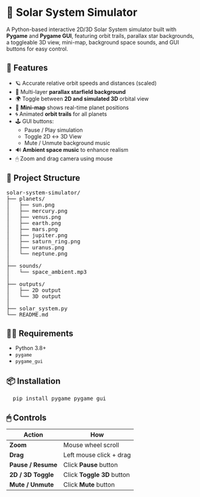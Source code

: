 # 🌌 Solar System Simulator
A Python-based interactive 2D/3D Solar System simulator built with **Pygame** and **Pygame GUI**, featuring orbit trails, parallax star backgrounds, a toggleable 3D view, mini-map, background space sounds, and GUI buttons for easy control.

## 🚀 Features

- 🪐 Accurate relative orbit speeds and distances (scaled)
- 🌌 Multi-layer **parallax starfield background**
- 🌍 Toggle between **2D and simulated 3D** orbital view
- 🧭 **Mini-map** shows real-time planet positions
- 🌀 Animated **orbit trails** for all planets
- 🕹 GUI buttons:
  - Pause / Play simulation
  - Toggle 2D ↔ 3D View
  - Mute / Unmute background music
- 🔊 **Ambient space music** to enhance realism
- 🖱 Zoom and drag camera using mouse

## 📁 Project Structure
<pre>
solar-system-simulator/
├── planets/
│   ├── sun.png
│   ├── mercury.png
│   ├── venus.png
│   ├── earth.png
│   ├── mars.png
│   ├── jupiter.png
│   ├── saturn_ring.png
│   ├── uranus.png
│   └── neptune.png
│
├── sounds/
│   └── space_ambient.mp3
│ 
├── outputs/
│   ├── 2D output
│   └── 3D output
│
├── solar_system.py
└── README.md
</pre>

## 🧑‍💻 Requirements
- Python 3.8+
- `pygame`
- `pygame_gui`

## 📦 Installation
<pre>
  pip install pygame pygame_gui
</pre>

## 🖱 Controls

| Action           | How                          |
|------------------|-------------------------------|
| **Zoom**         | Mouse wheel scroll            |
| **Drag**         | Left mouse click + drag       |
| **Pause / Resume** | Click **Pause** button       |
| **2D / 3D Toggle** | Click **Toggle 3D** button   |
| **Mute / Unmute** | Click **Mute** button         |
